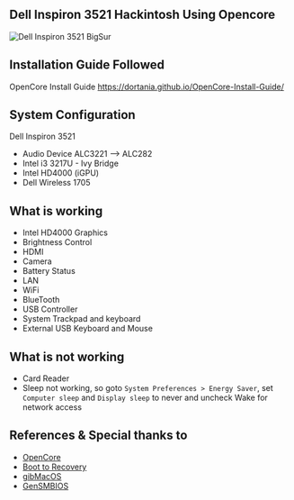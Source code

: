 ## Dell Inspiron 3521 Hackintosh Using Opencore
![Dell Inspiron 3521 BigSur](https://i.imgur.com/wIUltb0.png)

## Installation Guide Followed
 OpenCore Install Guide https://dortania.github.io/OpenCore-Install-Guide/

## System Configuration
Dell Inspiron 3521
- Audio Device ALC3221 --> ALC282
- Intel i3 3217U - Ivy Bridge
- Intel HD4000 (iGPU)
- Dell Wireless 1705
## What is working
- Intel HD4000 Graphics
- Brightness Control
- HDMI
- Camera
- Battery Status
- LAN
- WiFi
- BlueTooth
- USB Controller
- System Trackpad and keyboard
- External USB Keyboard and Mouse

## What is not working
- Card Reader
- Sleep not working, so goto `System Preferences > Energy Saver`, set `Computer sleep` and `Display sleep` to never and uncheck Wake for network access

## References & Special thanks to
- [OpenCore](https://dortania.github.io/OpenCore-Install-Guide/)
- [Boot to Recovery](https://apple.stackexchange.com/questions/367336/macos-boot-to-recovery-mode-command-line)
- [gibMacOS ](https://github.com/corpnewt/gibMacOS)
- [GenSMBIOS](https://github.com/corpnewt/GenSMBIOS)
